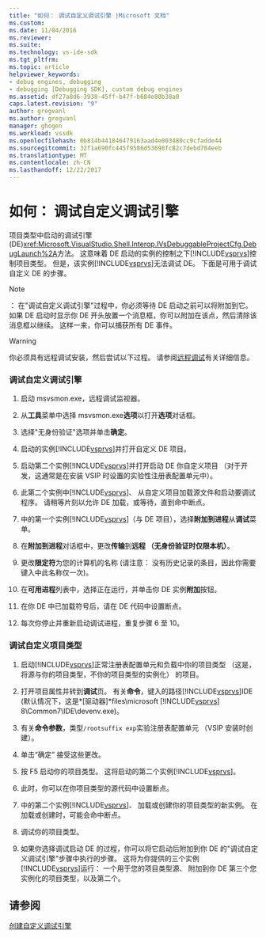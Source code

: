 ```yaml
---
title: "如何： 调试自定义调试引擎 |Microsoft 文档"
ms.custom: 
ms.date: 11/04/2016
ms.reviewer: 
ms.suite: 
ms.technology: vs-ide-sdk
ms.tgt_pltfrm: 
ms.topic: article
helpviewer_keywords:
- debug engines, debugging
- debugging [Debugging SDK], custom debug engines
ms.assetid: df27a8d6-3938-45ff-b47f-b684e80b38a0
caps.latest.revision: "9"
author: gregvanl
ms.author: gregvanl
manager: ghogen
ms.workload: vssdk
ms.openlocfilehash: 0b814b441846479163aad4e003480cc9cfadde44
ms.sourcegitcommit: 32f1a690fc445f9586d53698fc82c7debd784eeb
ms.translationtype: MT
ms.contentlocale: zh-CN
ms.lasthandoff: 12/22/2017
---
```

# <a name="how-to-debug-a-custom-debug-engine"></a>如何： 调试自定义调试引擎
项目类型中启动的调试引擎 (DE)<xref:Microsoft.VisualStudio.Shell.Interop.IVsDebuggableProjectCfg.DebugLaunch%2A>方法。 这意味着 DE 启动的实例的控制之下[!INCLUDE[vsprvs](../../code-quality/includes/vsprvs_md.md)]控制项目类型。 但是，该实例[!INCLUDE[vsprvs](../../code-quality/includes/vsprvs_md.md)]无法调试 DE。 下面是可用于调试自定义 DE 的步骤。  
  
> [!NOTE]
>  ： 在"调试自定义调试引擎"过程中，你必须等待 DE 启动之前可以将附加到它。 如果 DE 启动时显示你 DE 开头放置一个消息框，你可以附加在该点，然后清除该消息框以继续。 这样一来，你可以捕获所有 DE 事件。  
  
> [!WARNING]
>  你必须具有远程调试安装，然后尝试以下过程。 请参阅[远程调试](../../debugger/remote-debugging.md)有关详细信息。  
  
### <a name="debugging-a-custom-debug-engine"></a>调试自定义调试引擎  
  
1.  启动 msvsmon.exe，远程调试监视器。  
  
2.  从**工具**菜单中选择 msvsmon.exe**选项**以打开**选项**对话框。  
  
3.  选择"无身份验证"选项并单击**确定**。  
  
4.  启动的实例[!INCLUDE[vsprvs](../../code-quality/includes/vsprvs_md.md)]并打开自定义 DE 项目。  
  
5.  启动第二个实例[!INCLUDE[vsprvs](../../code-quality/includes/vsprvs_md.md)]并打开启动 DE 你自定义项目 （对于开发，这通常是在安装 VSIP 时设置的实验性注册表配置单元中）。  
  
6.  此第二个实例中[!INCLUDE[vsprvs](../../code-quality/includes/vsprvs_md.md)]、 从自定义项目加载源文件和启动要调试程序。 请稍等片刻以允许 DE 加载，或等待，直到命中断点。  
  
7.  中的第一个实例[!INCLUDE[vsprvs](../../code-quality/includes/vsprvs_md.md)]（与 DE 项目），选择**附加到进程**从**调试**菜单。  
  
8.  在**附加到进程**对话框中，更改**传输**到**远程 （无身份验证时仅限本机）**。  
  
9. 更改**限定符**为您的计算机的名称 (请注意： 没有历史记录的条目，因此你需要键入中此名称仅一次)。  
  
10. 在**可用进程**列表中，选择正在运行，并单击你 DE 实例**附加**按钮。  
  
11. 在你 DE 中已加载符号后，请在 DE 代码中设置断点。  
  
12. 每次你停止并重新启动调试进程，重复步骤 6 至 10。  
  
### <a name="debugging-a-custom-project-type"></a>调试自定义项目类型  
  
1.  启动[!INCLUDE[vsprvs](../../code-quality/includes/vsprvs_md.md)]正常注册表配置单元和负载中你的项目类型 （这是，将源与你的项目类型，不你的项目类型的实例化） 的项目。  
  
2.  打开项目属性并转到**调试**页。 有关**命令**，键入的路径[!INCLUDE[vsprvs](../../code-quality/includes/vsprvs_md.md)]IDE (默认情况下，这是*[驱动器]*files\microsoft [!INCLUDE[vsprvs](../../code-quality/includes/vsprvs_md.md)] 8\Common7\IDE\devenv.exe)。  
  
3.  有关**命令参数**，类型`/rootsuffix exp`实验注册表配置单元 （VSIP 安装时创建）。  
  
4.  单击“确定”  接受这些更改。  
  
5.  按 F5 启动你的项目类型。 这将启动的第二个实例[!INCLUDE[vsprvs](../../code-quality/includes/vsprvs_md.md)]。  
  
6.  此时，你可以在你项目类型的源代码中设置断点。  
  
7.  中的第二个实例[!INCLUDE[vsprvs](../../code-quality/includes/vsprvs_md.md)]、 加载或创建你的项目类型的新实例。 在加载或创建时，可能会命中断点。  
  
8.  调试你的项目类型。  
  
9. 如果你选择调试启动 DE 的过程，你可以将它启动后附加到你 DE 的"调试自定义调试引擎"步骤中执行的步骤。 这将为你提供的三个实例[!INCLUDE[vsprvs](../../code-quality/includes/vsprvs_md.md)]运行： 一个用于您的项目类型源、 附加到你 DE 第三个您实例化的项目类型，以及第二个。  
  
## <a name="see-also"></a>请参阅  
 [创建自定义调试引擎](../../extensibility/debugger/creating-a-custom-debug-engine.md)